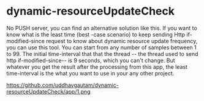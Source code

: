 
# dynamic-resourceUpdateCheck
No PUSH server, you can find an alternative solution like this. If you want to know what is the least time (best -case scenario) to keep sending Http if-modified-since request to know about dynamic resource update frequency, you can use this tool. You can start from any number of samples between 1 to 99. The initial time-interval that that the thread -- the thread used to send http if-modified-since-- is 9 seconds, which you can't change. But whatever you get the result after the processing from this app, the least time-interval is the what you want to use in your any other project. 

https://github.com/uddhavgautam/dynamic-resourceUpdateCheck/app/1.png

